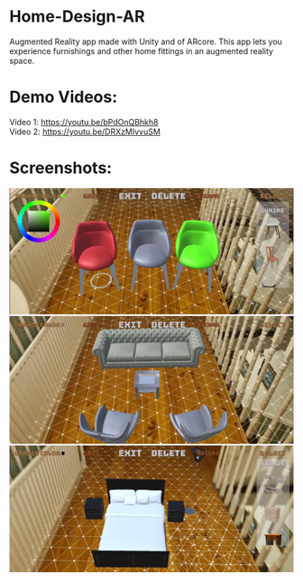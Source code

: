 # Home-Design-AR
Augmented Reality app made with Unity and of ARcore. This app lets you experience furnishings and other home fittings in an augmented reality space. <br />
# Demo Videos: <br />
 Video 1: https://youtu.be/bPdOnQBhkh8    <br />
 Video 2: https://youtu.be/DRXzMIvvuSM      <br />
# Screenshots:
![image](https://github.com/OliverNagy10/Home-Design-AR/blob/main/Images/ScreenShot1.PNG)
![image](https://github.com/OliverNagy10/Home-Design-AR/blob/main/Images/ScreenShot2.PNG)
![image](https://github.com/OliverNagy10/Home-Design-AR/blob/main/Images/ScreenShot3.PNG)

